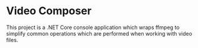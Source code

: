 # Video Composer

This project is a .NET Core console application which wraps ffmpeg to simplify common operations which are performed when working with video files.

